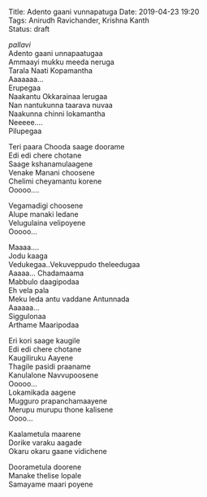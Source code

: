 Title: Adento gaani vunnapatuga
Date: 2019-04-23 19:20   
Tags: Anirudh Ravichander, Krishna Kanth  
Status: draft  


_pallavi_  
Adento gaani unnapaatugaa  
Ammaayi mukku meeda neruga  
Tarala Naati Kopamantha  
Aaaaaaa…  
Erupegaa  
Naakantu Okkarainaa lerugaa  
Nan nantukunna taarava nuvaa  
Naakunna chinni lokamantha  
Neeeee….  
Pilupegaa  

Teri paara Chooda saage doorame  
Edi edi chere chotane  
Saage kshanamulaagene  
Venake Manani choosene  
Chelimi cheyamantu korene  
Ooooo….  

Vegamadigi choosene   
Alupe manaki ledane  
Velugulaina velipoyene  
Ooooo…

Maaaa….  
Jodu kaaga  
Vedukegaa..Vekuveppudo theleedugaa  
Aaaaa… Chadamaama  
Mabbulo daagipodaa  
Eh vela pala  
Meku leda antu vaddane Antunnada  
Aaaaaa…  
Siggulonaa  
Arthame Maaripodaa  

Eri kori saage kaugile  
Edi edi chere chotane  
Kaugiliruku Aayene  
Thagile pasidi praaname  
Kanulalone Navvupoosene  
Ooooo…  
Lokamikada aagene  
Mugguro prapanchamaayene  
Merupu murupu thone kalisene  
Oooo…  

Kaalametula maarene  
Dorike varaku aagade  
Okaru okaru gaane vidichene  

Doorametula doorene  
Manake thelise lopale  
Samayame maari poyene  